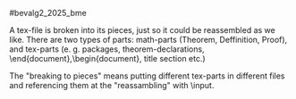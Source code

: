 #bevalg2_2025_bme

A tex-file is broken into its pieces, just so it could be reassembled as we
like. There are two types of parts: math-parts (Theorem, Deffinition,
Proof), and tex-parts (e. g. packages, theorem-declarations,
\end{document},\begin{document}, title section etc.)

The "breaking to pieces" means putting different tex-parts in different
files and referencing them at the "reassambling" with \input.
